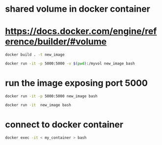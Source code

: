 # shared volume in docker container

# https://docs.docker.com/engine/reference/builder/#volume

```bash
docker build . -t new_image

docker run -it -p 5000:5000 -v $(pwd):/myvol new_image bash
```

# run the image exposing port 5000
```bash
docker run -it -p 5000:5000 new_image bash

docker run -it  new_image bash
```

# connect to docker container
```bash
docker exec -it < my_container > bash
```

